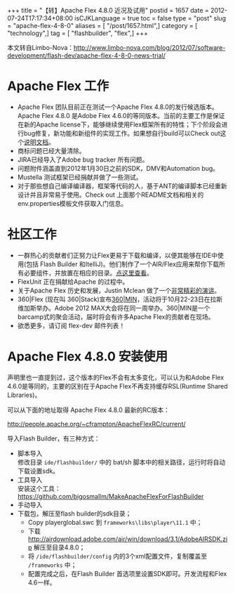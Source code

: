 +++
title = "【转】Apache Flex 4.8.0 近况及试用"
postid = 1657
date = 2012-07-24T17:17:34+08:00
isCJKLanguage = true
toc = false
type = "post"
slug = "apache-flex-4-8-0"
aliases = [ "/post/1657.html",]
category = [ "technology",]
tag = [ "flashbuilder", "flex",]
+++


本文转自Limbo-Nova：<http://www.limbo-nova.com/blog/2012/07/software-development/flash-dev/apache-flex-4-8-0-news-trial/>

# Apache Flex 工作

-   Apache Flex 团队目前正在测试一个Apache Flex 4.8.0的发行候选版本。Apache Flex 4.8.0 是Adobe Flex 4.6.0的等同版本。当前的主要工作是保证在新的Apache license下，能够继续使用Flex框架所有的特性；下个阶段会进行bug修复，新功能和新组件的实现工作。如果想自行build可以Check out这个[说明文档](http://svn.apache.org/viewvc/incubator/flex/trunk/README?view=co)。
-   商标问题已经大量清除。
-   JIRA已经导入了Adobe bug tracker 所有问题。
-   问题附件涵盖直到2012年1月30日之前的SDK，DMV和Automation bug。
-   Mustella 测试框架已经捐献并做了一些测试。
-   对于那些想自己编译编译器，框架等代码的人，基于ANT的编译脚本已经重新设计并且非常易于使用。Check out 上面那个README文档和相关的env.properties模板文件获取入门信息。<!--more-->

# 社区工作

-   一群热心的贡献者们正努力让Flex更易于下载和编译，以便其能够在IDE中使用(包括 Flash Builder 和ItelliJ)。他们制作了一个AIR/Flex应用来帮你下载所有必要组件，并放置在相应的目录。[点这里查看](https://github.com/bigosmallm/MakeApacheFlexForFlashBuilder)。
-   FlexUnit 正在捐献给Apache 的过程中。
-   关于Apache Flex 历史和发展，Justin Mclean 做了一个[非常精彩的演讲](https://docs.google.com/presentation/pub?id=1SsVcr2SLkBJMXk1N6U3-HpxloSUUa4pBX-2f4GrRL5M)。
-   360|Flex (现在叫 360|Stack)宣布[360|MIN](http://www.360stack.com/blog/2012/06/announcing-360min/)，活动将于10月22-23日在拉斯维加斯举办。Adobe 2012 MAX大会将在同一周举办。360|MIN是一个barcamp式的聚会活动，届时将会有许多Apache Flex的贡献者在现场。
-   欲悉更多，请订阅 flex-dev 邮件列表！

# Apache Flex 4.8.0 安装使用

声明里也一直提到过，这个版本的Flex不会有太多变化，可以认为和Adobe Flex 4.6.0是等同的，主要的区别在于Apache Flex不再支持缓存RSL(Runtime Shared Libraries)。

可以从下面的地址取得 Apache Flex 4.8.0 最新的RC版本：

<http://people.apache.org/~cframpton/ApacheFlexRC/current/>

导入Flash Builder，有三种方式：

-   脚本导入  
    修改目录 `ide/flashbuilder/` 中的 bat/sh 脚本中的相关路径，运行时将自动下载设置sdk。
-   工具导入  
    安装这个工具：<https://github.com/bigosmallm/MakeApacheFlexForFlashBuilder>
-   手动导入
-   下载包，解压至flash builder的sdk目录；
    -   Copy playerglobal.swc 到 `frameworks\libs\player\11.1` 中；
    -   下载 <http://airdownload.adobe.com/air/win/download/3.1/AdobeAIRSDK.zip> 解压至目录4.8.0；
    -   将 `/ide/flashbuilder/config` 内的3个xml配置文件，复制覆盖至 `/frameworks` 中；
    -   配置完成之后，在Flash Builder 首选项里设置SDK即可。开发流程和Flex 4.6一样。
